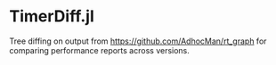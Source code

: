 # TimerDiff.jl

Tree diffing on output from https://github.com/AdhocMan/rt_graph for comparing performance reports across versions.